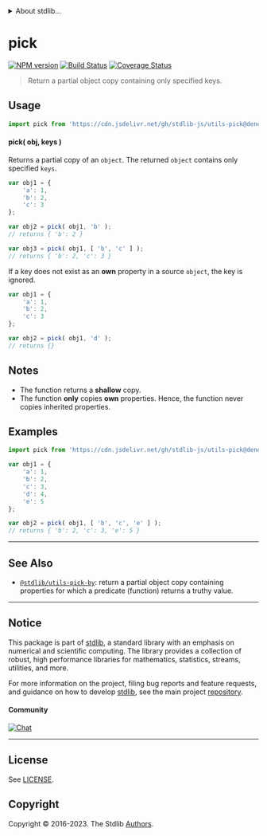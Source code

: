 <!--

@license Apache-2.0

Copyright (c) 2018 The Stdlib Authors.

Licensed under the Apache License, Version 2.0 (the "License");
you may not use this file except in compliance with the License.
You may obtain a copy of the License at

   http://www.apache.org/licenses/LICENSE-2.0

Unless required by applicable law or agreed to in writing, software
distributed under the License is distributed on an "AS IS" BASIS,
WITHOUT WARRANTIES OR CONDITIONS OF ANY KIND, either express or implied.
See the License for the specific language governing permissions and
limitations under the License.

-->


<details>
  <summary>
    About stdlib...
  </summary>
  <p>We believe in a future in which the web is a preferred environment for numerical computation. To help realize this future, we've built stdlib. stdlib is a standard library, with an emphasis on numerical and scientific computation, written in JavaScript (and C) for execution in browsers and in Node.js.</p>
  <p>The library is fully decomposable, being architected in such a way that you can swap out and mix and match APIs and functionality to cater to your exact preferences and use cases.</p>
  <p>When you use stdlib, you can be absolutely certain that you are using the most thorough, rigorous, well-written, studied, documented, tested, measured, and high-quality code out there.</p>
  <p>To join us in bringing numerical computing to the web, get started by checking us out on <a href="https://github.com/stdlib-js/stdlib">GitHub</a>, and please consider <a href="https://opencollective.com/stdlib">financially supporting stdlib</a>. We greatly appreciate your continued support!</p>
</details>

# pick

[![NPM version][npm-image]][npm-url] [![Build Status][test-image]][test-url] [![Coverage Status][coverage-image]][coverage-url] <!-- [![dependencies][dependencies-image]][dependencies-url] -->

> Return a partial object copy containing only specified keys.

<!-- Section to include introductory text. Make sure to keep an empty line after the intro `section` element and another before the `/section` close. -->

<section class="intro">

</section>

<!-- /.intro -->

<!-- Package usage documentation. -->



<section class="usage">

## Usage

```javascript
import pick from 'https://cdn.jsdelivr.net/gh/stdlib-js/utils-pick@deno/mod.js';
```

#### pick( obj, keys )

Returns a partial copy of an `object`. The returned `object` contains only specified `keys`.

```javascript
var obj1 = {
    'a': 1,
    'b': 2,
    'c': 3
};

var obj2 = pick( obj1, 'b' );
// returns { 'b': 2 }

var obj3 = pick( obj1, [ 'b', 'c' ] );
// returns { 'b': 2, 'c': 3 }
```

If a key does not exist as an **own** property in a source `object`, the key is ignored.

```javascript
var obj1 = {
    'a': 1,
    'b': 2,
    'c': 3
};

var obj2 = pick( obj1, 'd' );
// returns {}
```

</section>

<!-- /.usage -->

<!-- Package usage notes. Make sure to keep an empty line after the `section` element and another before the `/section` close. -->

<section class="notes">

## Notes

-   The function returns a **shallow** copy.
-   The function **only** copies **own** properties. Hence, the function never copies inherited properties.

</section>

<!-- /.notes -->

<!-- Package usage examples. -->

<section class="examples">

## Examples

<!-- eslint no-undef: "error" -->

```javascript
import pick from 'https://cdn.jsdelivr.net/gh/stdlib-js/utils-pick@deno/mod.js';

var obj1 = {
    'a': 1,
    'b': 2,
    'c': 3,
    'd': 4,
    'e': 5
};

var obj2 = pick( obj1, [ 'b', 'c', 'e' ] );
// returns { 'b': 2, 'c': 3, 'e': 5 }
```

</section>

<!-- /.examples -->

<!-- Section to include cited references. If references are included, add a horizontal rule *before* the section. Make sure to keep an empty line after the `section` element and another before the `/section` close. -->

<section class="references">

</section>

<!-- /.references -->

<!-- Section for related `stdlib` packages. Do not manually edit this section, as it is automatically populated. -->

<section class="related">

* * *

## See Also

-   <span class="package-name">[`@stdlib/utils-pick-by`][@stdlib/utils/pick-by]</span><span class="delimiter">: </span><span class="description">return a partial object copy containing properties for which a predicate (function) returns a truthy value.</span>

</section>

<!-- /.related -->

<!-- Section for all links. Make sure to keep an empty line after the `section` element and another before the `/section` close. -->


<section class="main-repo" >

* * *

## Notice

This package is part of [stdlib][stdlib], a standard library with an emphasis on numerical and scientific computing. The library provides a collection of robust, high performance libraries for mathematics, statistics, streams, utilities, and more.

For more information on the project, filing bug reports and feature requests, and guidance on how to develop [stdlib][stdlib], see the main project [repository][stdlib].

#### Community

[![Chat][chat-image]][chat-url]

---

## License

See [LICENSE][stdlib-license].


## Copyright

Copyright &copy; 2016-2023. The Stdlib [Authors][stdlib-authors].

</section>

<!-- /.stdlib -->

<!-- Section for all links. Make sure to keep an empty line after the `section` element and another before the `/section` close. -->

<section class="links">

[npm-image]: http://img.shields.io/npm/v/@stdlib/utils-pick.svg
[npm-url]: https://npmjs.org/package/@stdlib/utils-pick

[test-image]: https://github.com/stdlib-js/utils-pick/actions/workflows/test.yml/badge.svg?branch=v0.1.1
[test-url]: https://github.com/stdlib-js/utils-pick/actions/workflows/test.yml?query=branch:v0.1.1

[coverage-image]: https://img.shields.io/codecov/c/github/stdlib-js/utils-pick/main.svg
[coverage-url]: https://codecov.io/github/stdlib-js/utils-pick?branch=main

<!--

[dependencies-image]: https://img.shields.io/david/stdlib-js/utils-pick.svg
[dependencies-url]: https://david-dm.org/stdlib-js/utils-pick/main

-->

[chat-image]: https://img.shields.io/gitter/room/stdlib-js/stdlib.svg
[chat-url]: https://app.gitter.im/#/room/#stdlib-js_stdlib:gitter.im

[stdlib]: https://github.com/stdlib-js/stdlib

[stdlib-authors]: https://github.com/stdlib-js/stdlib/graphs/contributors

[umd]: https://github.com/umdjs/umd
[es-module]: https://developer.mozilla.org/en-US/docs/Web/JavaScript/Guide/Modules

[deno-url]: https://github.com/stdlib-js/utils-pick/tree/deno
[umd-url]: https://github.com/stdlib-js/utils-pick/tree/umd
[esm-url]: https://github.com/stdlib-js/utils-pick/tree/esm
[branches-url]: https://github.com/stdlib-js/utils-pick/blob/main/branches.md

[stdlib-license]: https://raw.githubusercontent.com/stdlib-js/utils-pick/main/LICENSE

<!-- <related-links> -->

[@stdlib/utils/pick-by]: https://github.com/stdlib-js/utils-pick-by/tree/deno

<!-- </related-links> -->

</section>

<!-- /.links -->

